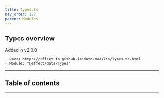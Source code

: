 ```yaml
---
title: Types.ts
nav_order: 127
parent: Modules
---
```


## Types overview

Added in v2.0.0

```md
- Docs: https://effect-ts.github.io/data/modules/Types.ts.html
- Module: "@effect/data/Types"
```

---

<h2 class="text-delta">Table of contents</h2>

---
